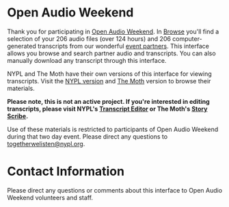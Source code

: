 # Open Audio Weekend  

Thank you for participating in [Open Audio Weekend](http://togetherwelisten.nypl.org/openaudio). In [Browse](https://opentranscript.herokuapp.com/) you'll find a selection of your 206 audio files (over 124 hours) and 206 computer-generated transcripts from our wonderful [event partners](http://togetherwelisten.nypl.org/openaudio/#organizers). This interface allows you browse and search partner audio and transcripts. You can also manually download any transcript through this interface.

NYPL and The Moth have their own versions of this interface for viewing transcripts. Visit the [NYPL version](transcribe.oralhistory.nypl.org) and [The Moth](storyscribe.themoth.org) version to browse their materials.

**Please note, this is not an active project. If you're interested in editing transcripts, please visit NYPL's [Transcript Editor](transcribe.oralhistory.nypl.org) or The Moth's [Story Scribe](storyscribe.themoth.org).**

Use of these materials is restricted to participants of Open Audio Weekend during that two day event. Please direct any questions to togetherwelisten@nypl.org.  


# Contact Information  

Please direct any questions or comments about this interface to Open Audio Weekend volunteers and staff.  
